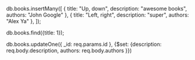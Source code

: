 db.books.insertMany([
    {
      title: "Up, down",
      description: "awesome books",
      authors: "John Google"
    },
    {
      title: "Left, right",
      description: "super",
      authors: "Alex Ya"
    },
]);

db.books.find({title: 1});

db.books.updateOne({ _id: req.params.id }, {$set: {description: req.body.description, authors: req.body.authors }})